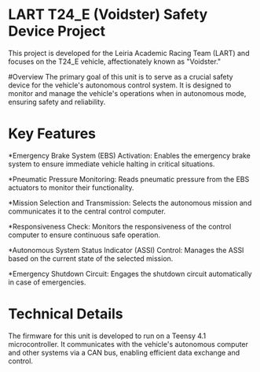 
# LART T24_E (Voidster) Safety Device Project

This project is developed for the Leiria Academic Racing Team (LART) and focuses on the T24_E vehicle, affectionately known as "Voidster."

#Overview
The primary goal of this unit is to serve as a crucial safety device for the vehicle's autonomous control system. It is designed to monitor and manage the vehicle's operations when in autonomous mode, ensuring safety and reliability.

# Key Features
*Emergency Brake System (EBS) Activation: Enables the emergency brake system to ensure immediate vehicle halting in critical situations.

*Pneumatic Pressure Monitoring: Reads pneumatic pressure from the EBS actuators to monitor their functionality.

*Mission Selection and Transmission: Selects the autonomous mission and communicates it to the central control computer.

*Responsiveness Check: Monitors the responsiveness of the control computer to ensure continuous safe operation.

*Autonomous System Status Indicator (ASSI) Control: Manages the ASSI based on the current state of the selected mission.

*Emergency Shutdown Circuit: Engages the shutdown circuit automatically in case of emergencies.

# Technical Details
The firmware for this unit is developed to run on a Teensy 4.1 microcontroller. It communicates with the vehicle's autonomous computer and other systems via a CAN bus, enabling efficient data exchange and control.
